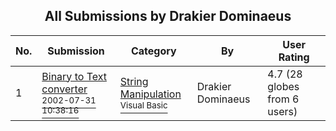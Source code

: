 ﻿<div align="center">

## All Submissions by Drakier Dominaeus

</div>

No.  | Submission | Category | By   | User Rating
---- | ---------- | -------- | ---- | -----------
1 | [Binary to Text converter<br /><sup>2002-07-31 10:38:16</sup>](https://github.com/Planet-Source-Code/drakier-dominaeus-binary-to-text-converter__1-37407) | [String Manipulation<br /><sup>Visual Basic</sup>](../ByCategory/string-manipulation__1-5.md) | Drakier Dominaeus | 4.7 (28 globes from 6 users)
